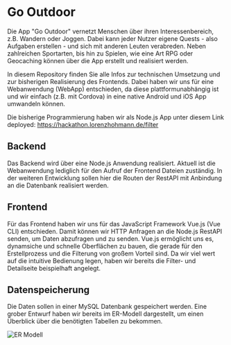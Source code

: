 # Go Outdoor
Die App "Go Outdoor" vernetzt Menschen über ihren Interessenbereich, z.B. Wandern oder Joggen. Dabei kann jeder Nutzer eigene Quests - also Aufgaben erstellen - und sich mit anderen Leuten verabreden.
Neben zahlreichen Sportarten, bis hin zu Spielen, wie eine Art RPG oder Geocaching können über die App erstellt und realisiert werden.

In diesem Repository finden Sie alle Infos zur technischen Umsetzung und zur bisherigen Realisierung des Frontends.
Dabei haben wir uns für eine Webanwendung (WebApp) entschieden, da diese plattformunabhängig ist und wir einfach (z.B. mit Cordova) in eine native Android und iOS App umwandeln können.

Die bisherige Programmierung haben wir als Node.js App unter diesem Link deployed: https://hackathon.lorenzhohmann.de/filter

## Backend
Das Backend wird über eine Node.js Anwendung realisiert. Aktuell ist die Webanwendung lediglich für den Aufruf der Frontend Dateien zuständig. In der weiteren Entwicklung sollen hier die Routen der RestAPI mit Anbindung an die Datenbank realisiert werden.

## Frontend
Für das Frontend haben wir uns für das JavaScript Framework Vue.js (Vue CLI) entschieden. Damit können wir HTTP Anfragen an die Node.js RestAPI senden, um Daten abzufragen und zu senden.
Vue.js ermöglicht uns es, dynamsiche und schnelle Oberflächen zu bauen, die gerade für den Erstellprozess und die Filterung von großem Vorteil sind.
Da wir viel wert auf die intuitive Bedienung legen, haben wir bereits die Filter- und Detailseite beispielhaft angelegt.

## Datenspeicherung
Die Daten sollen in einer MySQL Datenbank gespeichert werden. Eine grober Entwurf haben wir bereits im ER-Modell dargestellt, um einen Überblick über die benötigten Tabellen zu bekommen. 

![ER Modell](https://hackathon.lorenzhohmann.de/erd.png)
